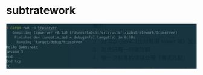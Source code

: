 # subtratework
![image](https://github.com/enginefuture/subtratework/blob/master/class3/%E8%BF%90%E8%A1%8C%E6%88%AA%E5%9B%BE.png)
